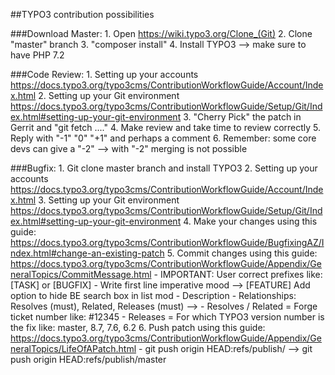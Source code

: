 ##TYPO3 contribution possibilities

###Download Master:
	1. Open https://wiki.typo3.org/Clone_(Git)
	2. Clone "master" branch
	3. "composer install"
	4. Install TYPO3 --> make sure to have PHP 7.2

###Code Review:
	1. Setting up your accounts https://docs.typo3.org/typo3cms/ContributionWorkflowGuide/Account/Index.html
	2. Setting up your Git environment https://docs.typo3.org/typo3cms/ContributionWorkflowGuide/Setup/Git/Index.html#setting-up-your-git-environment
	3. "Cherry Pick" the patch in Gerrit and "git fetch ...." 
	4. Make review and take time to review correctly
	5. Reply with "-1" "0" "+1" and perhaps a comment
	6. Remember: some core devs can give a "-2" --> with "-2" merging is not possible

###Bugfix:
	1. Git clone master branch and install TYPO3
	2. Setting up your accounts https://docs.typo3.org/typo3cms/ContributionWorkflowGuide/Account/Index.html
	3. Setting up your Git environment https://docs.typo3.org/typo3cms/ContributionWorkflowGuide/Setup/Git/Index.html#setting-up-your-git-environment
	4. Make your changes using this guide: https://docs.typo3.org/typo3cms/ContributionWorkflowGuide/BugfixingAZ/Index.html#change-an-existing-patch
	5. Commit changes using this guide: https://docs.typo3.org/typo3cms/ContributionWorkflowGuide/Appendix/GeneralTopics/CommitMessage.html
	   - IMPORTANT: User correct prefixes like: [TASK] or [BUGFIX]
	   - Write first line imperative mood --> [FEATURE] Add option to hide BE search box in list mod
	   - Description
	   - Relationships: Resolves (must), Related, Releases (must) --> 
	        - Resolves / Related = Forge ticket number like: #12345
	        - Releases = For which TYPO3 version number is the fix like: master, 8.7, 7.6, 6.2
	6. Push patch using this guide: https://docs.typo3.org/typo3cms/ContributionWorkflowGuide/Appendix/GeneralTopics/LifeOfAPatch.html
       - git push origin HEAD:refs/publish/<release-branch> --> git push origin HEAD:refs/publish/master




